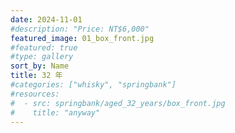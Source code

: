 ```yaml
---
date: 2024-11-01
#description: "Price: NT$6,000"
featured_image: 01_box_front.jpg
#featured: true
#type: gallery
sort_by: Name
title: 32 年
#categories: ["whisky", "springbank"]
#resources:
#  - src: springbank/aged_32_years/box_front.jpg
#    title: "anyway"
---
```


